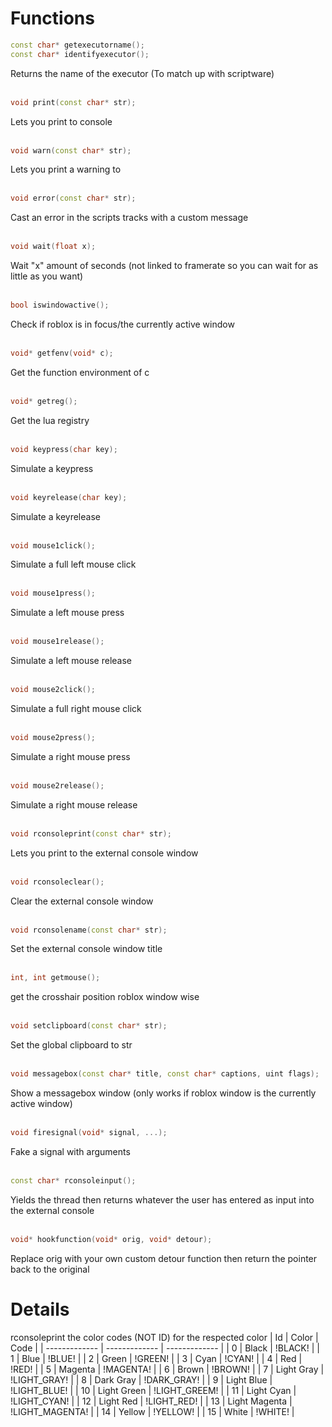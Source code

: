 # Functions

```cpp
const char* getexecutorname();
const char* identifyexecutor();
```
Returns the name of the executor (To match up with scriptware)
</br> </br>

```cpp
void print(const char* str);
```
Lets you print to console
</br> </br>

```cpp
void warn(const char* str);
```
Lets you print a warning to 
</br> </br>

```cpp
void error(const char* str);
```
Cast an error in the scripts tracks with a custom message
</br> </br>

```cpp
void wait(float x);
```
Wait "x" amount of seconds (not linked to framerate so you can wait for as little as you want)
</br> </br>

```cpp
bool iswindowactive();
```
Check if roblox is in focus/the currently active window
</br> </br>

```cpp
void* getfenv(void* c);
```
Get the function environment of c
</br> </br>

```cpp
void* getreg();
```
Get the lua registry
</br> </br>

```cpp
void keypress(char key);
```
Simulate a keypress
</br> </br>

```cpp
void keyrelease(char key);
```
Simulate a keyrelease
</br> </br>

```cpp
void mouse1click();
```
Simulate a full left mouse click
</br> </br>

```cpp
void mouse1press();
```
Simulate a left mouse press
</br> </br>

```cpp
void mouse1release();
```
Simulate a left mouse release
</br> </br>

```cpp
void mouse2click();
```
Simulate a full right mouse click
</br> </br>

```cpp
void mouse2press();
```
Simulate a right mouse press
</br> </br>

```cpp
void mouse2release();
```
Simulate a right mouse release
</br> </br>

```cpp
void rconsoleprint(const char* str);
```
Lets you print to the external console window
</br> </br>

```cpp
void rconsoleclear();
```
Clear the external console window
</br> </br>

```cpp
void rconsolename(const char* str);
```
Set the external console window title
</br> </br>

```cpp
int, int getmouse();
```
get the crosshair position roblox window wise
</br> </br>

```cpp
void setclipboard(const char* str);
```
Set the global clipboard to str
</br> </br>

```cpp
void messagebox(const char* title, const char* captions, uint flags);
```
Show a messagebox window (only works if roblox window is the currently active window)
</br> </br>

```cpp
void firesignal(void* signal, ...);
```
Fake a signal with arguments
</br> </br>

```cpp
const char* rconsoleinput();
```
Yields the thread then returns whatever the user has entered as input into the external console
</br> </br>

```cpp
void* hookfunction(void* orig, void* detour);
```
Replace orig with your own custom detour function then return the pointer back to the original

# Details

rconsoleprint the color codes (NOT ID) for the respected color
| Id | Color  | Code |
| ------------- | ------------- | ------------- |
| 0 | Black  | !BLACK!  |
| 1 | Blue | !BLUE! |
| 2 | Green | !GREEN! |
| 3 | Cyan | !CYAN! |
| 4 | Red | !RED! |
| 5 | Magenta | !MAGENTA! |
| 6 | Brown | !BROWN! |
| 7 | Light Gray | !LIGHT_GRAY! |
| 8 | Dark Gray | !DARK_GRAY! |
| 9 | Light Blue  | !LIGHT_BLUE! |
| 10 | Light Green | !LIGHT_GREEM! |
| 11 | Light Cyan | !LIGHT_CYAN! |
| 12 | Light Red | !LIGHT_RED! |
| 13 | Light Magenta | !LIGHT_MAGENTA! |
| 14 | Yellow | !YELLOW! |
| 15 | White | !WHITE! |
